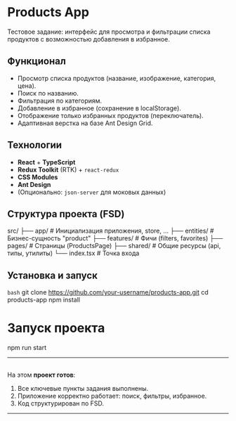 # Products App

Тестовое задание: интерфейс для просмотра и фильтрации списка продуктов с возможностью добавления в избранное.

## Функционал

- Просмотр списка продуктов (название, изображение, категория, цена).
- Поиск по названию.
- Фильтрация по категориям.
- Добавление в избранное (сохранение в localStorage).
- Отображение только избранных продуктов (переключатель).
- Адаптивная верстка на базе Ant Design Grid.

## Технологии

- **React** + **TypeScript**
- **Redux Toolkit** (RTK) + `react-redux`
- **CSS Modules**
- **Ant Design**
- (Опционально: `json-server` для моковых данных)

## Структура проекта (FSD)

src/ ├── app/ # Инициализация приложения, store, ... ├── entities/ # Бизнес-сущность "product" ├── features/ # Фичи (filters, favorites) ├── pages/ # Страницы (ProductsPage) ├── shared/ # Общие ресурсы (api, типы, утилиты) └── index.tsx # Точка входа


## Установка и запуск

```bash```
git clone https://github.com/your-username/products-app.git
cd products-app
npm install

# Запуск проекта
npm run start

---

##

На этом **проект готов**:

1. Все ключевые пункты задания выполнены.  
2. Приложение корректно работает: поиск, фильтры, избранное.  
3. Код структурирован по FSD.

---

